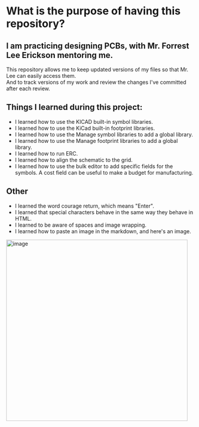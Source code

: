 # What is the purpose of having this repository?

## I am practicing designing PCBs, with Mr. Forrest Lee Erickson mentoring me.  
This repository allows me to keep updated versions of my files so that Mr. Lee can easily access them.   
And to track versions of my work and review the changes I've committed after each review.


## Things I learned during this project:
* I learned how to use the KICAD built-in symbol libraries. 
* I learned how to use the KiCad built-in footprint libraries.
* I learned how to use the Manage symbol libraries to add a global library.
* I learned how to use the Manage footprint libraries to add a global library.
* I learned how to run ERC.
* I learned how to align the schematic to the grid.
* I learned how to use the bulk editor to add specific fields for the symbols. A cost field can be useful to make a budget for manufacturing.
  
## Other
* I learned the word courage return, which means "Enter".
* I learned that special characters behave in the same way they behave in HTML.
* I learned to be aware of spaces and image wrapping.
* I learned how to paste an image in the markdown, and here's an image.
 
 <img width="485" alt="image" src="https://github.com/nk25719/ONOFFLAMP/assets/133608369/7b78ab0e-2817-4400-b506-fdaf0a5f17de">
